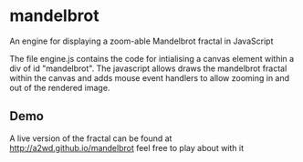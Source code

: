 mandelbrot
==========

An engine for displaying a zoom-able Mandelbrot fractal in JavaScript

The file engine.js contains the code for intialising a canvas element within a div of id "mandelbrot". The javascript allows draws the mandelbrot fractal within the canvas and adds mouse event handlers to allow zooming in and out of the rendered image.

Demo
----

A live version of the fractal can be found at http://a2wd.github.io/mandelbrot feel free to play about with it

